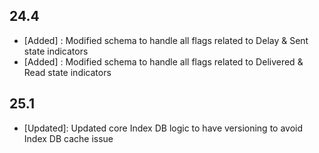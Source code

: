 

## 24.4 ##
- [Added] : Modified schema to handle all flags related to Delay & Sent state indicators
- [Added] : Modified schema to handle all flags related to Delivered & Read state indicators 

## 25.1 ##
- [Updated]: Updated core Index DB logic to have versioning to avoid Index DB cache issue